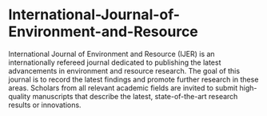 International-Journal-of-Environment-and-Resource
=================================================

International Journal of Environment and Resource (IJER) is an internationally refereed journal dedicated to publishing the latest advancements in environment and resource research. The goal of this journal is to record the latest findings and promote further research in these areas. Scholars from all relevant academic fields are invited to submit high-quality manuscripts that describe the latest, state-of-the-art research results or innovations.
